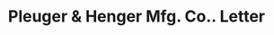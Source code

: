 ---
doi: 10.7916/D8RZ0Q3J
date_other: '1890'
date_other_textual: 1890-1899
form: correspondence
genre:
- Letters (correspondence)
name:
- Pleuger & Henger Mfg. Co.
object_in_context_url: https://biggert.cul.columbia.edu/items/view/ave_biggert_00721
subject_hierarchical_geographic:
- St. Louis, Missouri, United States
subject_name:
- Pleuger & Henger Mfg. Co.
title: Pleuger & Henger Mfg. Co.. Letter
sort_title: Pleuger & Henger Mfg. Co.. Letter
call_number: ave_biggert_00721
coordinates:
- 38.62722222222222,-90.19777777777779
pid: ave_biggert_00721
identifiers: ave_biggert_00721
thumbnail: https://derivativo-2.library.columbia.edu/iiif/2/ldpd:345563/full/!256,256/0/native.jpg
permalink: "/biggert/ave_biggert_00721/"
layout: iiif-image-page
---